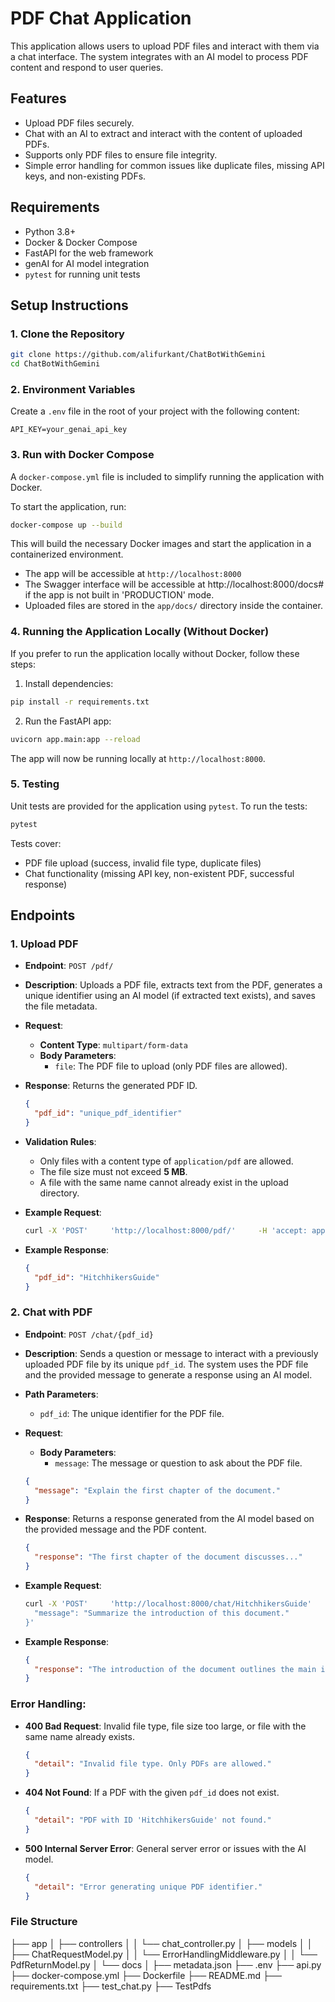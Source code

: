 
# PDF Chat Application

This application allows users to upload PDF files and interact with them via a chat interface. The system integrates with an AI model to process PDF content and respond to user queries.

## Features

- Upload PDF files securely.
- Chat with an AI to extract and interact with the content of uploaded PDFs.
- Supports only PDF files to ensure file integrity.
- Simple error handling for common issues like duplicate files, missing API keys, and non-existing PDFs.

## Requirements

- Python 3.8+
- Docker & Docker Compose
- FastAPI for the web framework
- genAI for AI model integration
- `pytest` for running unit tests

## Setup Instructions

### 1. Clone the Repository

```bash
git clone https://github.com/alifurkant/ChatBotWithGemini
cd ChatBotWithGemini
```

### 2. Environment Variables

Create a `.env` file in the root of your project with the following content:

```env
API_KEY=your_genai_api_key
```

### 3. Run with Docker Compose

A `docker-compose.yml` file is included to simplify running the application with Docker.

To start the application, run:

```bash
docker-compose up --build
```

This will build the necessary Docker images and start the application in a containerized environment.

- The app will be accessible at `http://localhost:8000`
- The Swagger interface will be accessible at http://localhost:8000/docs# if the app is not built in 'PRODUCTION' mode.
- Uploaded files are stored in the `app/docs/` directory inside the container.

### 4. Running the Application Locally (Without Docker)

If you prefer to run the application locally without Docker, follow these steps:

1. Install dependencies:

```bash
pip install -r requirements.txt
```

2. Run the FastAPI app:

```bash
uvicorn app.main:app --reload
```

The app will now be running locally at `http://localhost:8000`.

### 5. Testing

Unit tests are provided for the application using `pytest`. To run the tests:

```bash
pytest
```


Tests cover:

- PDF file upload (success, invalid file type, duplicate files)
- Chat functionality (missing API key, non-existent PDF, successful response)

## Endpoints

### 1. **Upload PDF**

- **Endpoint**: `POST /pdf/`
- **Description**: Uploads a PDF file, extracts text from the PDF, generates a unique identifier using an AI model (if extracted text exists), and saves the file metadata.
  
- **Request**:
  - **Content Type**: `multipart/form-data`
  - **Body Parameters**:
    - `file`: The PDF file to upload (only PDF files are allowed).
  
- **Response**: Returns the generated PDF ID.
  
  ```json
  {
    "pdf_id": "unique_pdf_identifier"
  }
  ```

- **Validation Rules**:
  - Only files with a content type of `application/pdf` are allowed.
  - The file size must not exceed **5 MB**.
  - A file with the same name cannot already exist in the upload directory.

- **Example Request**:

  ```bash
  curl -X 'POST'     'http://localhost:8000/pdf/'     -H 'accept: application/json'     -H 'Content-Type: multipart/form-data'     -F 'file=@/path/to/yourfile.pdf'
  ```

- **Example Response**:

  ```json
  {
    "pdf_id": "HitchhikersGuide"
  }
  ```

### 2. **Chat with PDF**

- **Endpoint**: `POST /chat/{pdf_id}`
- **Description**: Sends a question or message to interact with a previously uploaded PDF file by its unique `pdf_id`. The system uses the PDF file and the provided message to generate a response using an AI model.
  
- **Path Parameters**:
  - `pdf_id`: The unique identifier for the PDF file.
  
- **Request**:
  - **Body Parameters**:
    - `message`: The message or question to ask about the PDF file.
  
  ```json
  {
    "message": "Explain the first chapter of the document."
  }
  ```

- **Response**: Returns a response generated from the AI model based on the provided message and the PDF content.
  
  ```json
  {
    "response": "The first chapter of the document discusses..."
  }
  ```

- **Example Request**:

  ```bash
  curl -X 'POST'     'http://localhost:8000/chat/HitchhikersGuide'     -H 'accept: application/json'     -H 'Content-Type: application/json'     -d '{
    "message": "Summarize the introduction of this document."
  }'
  ```

- **Example Response**:

  ```json
  {
    "response": "The introduction of the document outlines the main ideas of..."
  }
  ```

### Error Handling:

- **400 Bad Request**: Invalid file type, file size too large, or file with the same name already exists.
  ```json
  {
    "detail": "Invalid file type. Only PDFs are allowed."
  }
  ```
  
- **404 Not Found**: If a PDF with the given `pdf_id` does not exist.
  ```json
  {
    "detail": "PDF with ID 'HitchhikersGuide' not found."
  }
  ```
  
- **500 Internal Server Error**: General server error or issues with the AI model.
  ```json
  {
    "detail": "Error generating unique PDF identifier."
  }
  ```

### File Structure

├── app
│   ├── controllers
│   │   └── chat_controller.py
│   ├── models
│   │   ├── ChatRequestModel.py
│   │   └── ErrorHandlingMiddleware.py
│   │   └── PdfReturnModel.py
│   └── docs
│       ├── metadata.json
├── .env
├── api.py
├── docker-compose.yml
├── Dockerfile
├── README.md
├── requirements.txt
├── test_chat.py
├── TestPdfs
